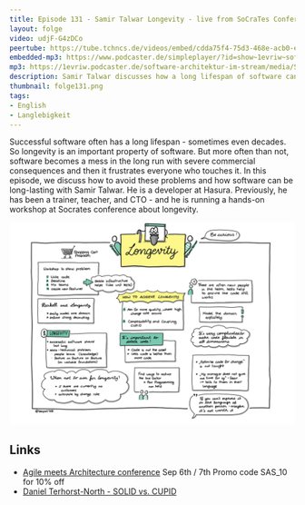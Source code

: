 ```yaml
---
title: Episode 131 - Samir Talwar Longevity - live from SoCraTes Conference
layout: folge
video: udjF-G4zDCo
peertube: https://tube.tchncs.de/videos/embed/cdda75f4-75d3-468e-acb0-eea172b8037d
embedded-mp3: https://www.podcaster.de/simpleplayer/?id=show~1evriw~software-architektur-im-stream~pod-ba0a311b31fc48f8b300bccdbd&v=1661628110
mp3: https://1evriw.podcaster.de/software-architektur-im-stream/media/Samir_Talwar_Longevity_-_live_from_SoCraTes_Conference.mp3
description: Samir Talwar discusses how a long lifespan of software can be suppoeted. 
thumbnail: folge131.png
tags:
- English
- Langlebigkeit
---
```


Successful software often has a long lifespan - sometimes even
decades. So longevity is an important property of software. But more
often than not, software becomes a mess in the long run with severe
commercial consequences and then it frustrates everyone who touches
it. In this episode, we discuss how to avoid these problems and how
software can be long-lasting with Samir Talwar. He is a developer at
Hasura. Previously, he has been a trainer, teacher, and CTO - and he
is running a hands-on workshop at Socrates conference about longevity.

![Sketchnotes](/sketchnotes/folge131.jpg)

## Links


* [Agile meets Architecture conference](https://www.agile-meets-architecture.com/) Sep 6th / 7th Promo code SAS_10 for 10% off
* [Daniel Terhorst-North - SOLID vs. CUPID](https://software-architektur.tv/2022/01/27/episode100.html)

